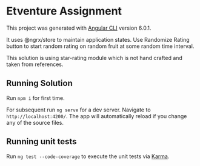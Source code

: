 # Etventure Assignment

This project was generated with [Angular CLI](https://github.com/angular/angular-cli) version 6.0.1.

It uses @ngrx/store to maintain application states. Use Randomize Rating button to start random rating on random fruit at some random time interval. 

This solution is using star-rating module which is not hand crafted and taken from references. 

## Running Solution
Run `npm i` for first time.

For subsequent run `ng serve`  for a dev server. Navigate to `http://localhost:4200/`. The app will automatically reload if you change any of the source files.

## Running unit tests

Run `ng test --code-coverage` to execute the unit tests via [Karma](https://karma-runner.github.io).
